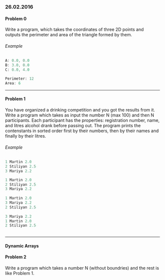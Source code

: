 ### 26.02.2016

#### Problem 0

Write a program, which takes the coordinates of three 2D points and outputs the perimeter and area of the triangle formed by them.
###### Example
```c++
A: 0.0, 0.0   
B: 3.0, 0.0  
C: 0.0, 4.0

Perimeter: 12  
Area: 6  
```

---

#### Problem 1

You have organized a drinking competition and you got the results from it. Write a program which takes as input the number N (max 100) and then N participants. Each participant has the properties: registration number, name, and litres alcohol drank before passing out. The program prints the contenstants in sorted order first by their numbers, then by their names and finally by their litres.

###### Example
```c++
1 Martin 2.0 
2 Stiliyan 2.5
3 Mariya 2.2

1 Martin 2.0 
2 Stiliyan 2.5
3 Mariya 2.2
  
1 Martin 2.0 
3 Mariya 2.2
2 Stiliyan 2.5
  
3 Mariya 2.2
1 Martin 2.0 
2 Stiliyan 2.5
  
```

---

#### Dynamic Arrays

#### Problem 2

Write a program which takes a number N (without boundries) and the rest is like Problem 1.  


